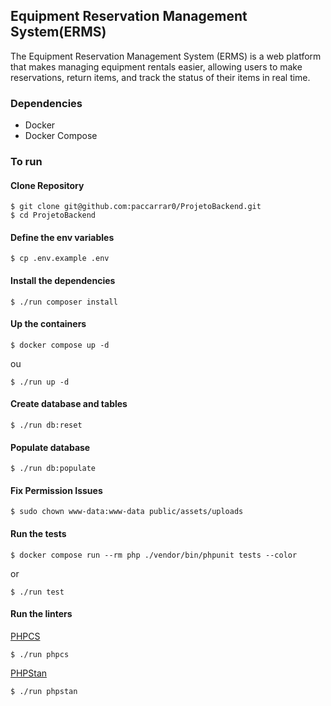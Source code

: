 ## Equipment Reservation Management System(ERMS)

The Equipment Reservation Management System (ERMS) is a web platform that makes managing equipment rentals easier, allowing users to make reservations, return items, and track the status of their items in real time.

### Dependencies

- Docker
- Docker Compose

### To run

#### Clone Repository

```
$ git clone git@github.com:paccarrar0/ProjetoBackend.git
$ cd ProjetoBackend
```

#### Define the env variables

```
$ cp .env.example .env
```

#### Install the dependencies

```
$ ./run composer install
```

#### Up the containers

```
$ docker compose up -d
```

ou

```
$ ./run up -d
```

#### Create database and tables

```
$ ./run db:reset
```

#### Populate database

```
$ ./run db:populate
```

#### Fix Permission Issues

```
$ sudo chown www-data:www-data public/assets/uploads

```

#### Run the tests

```
$ docker compose run --rm php ./vendor/bin/phpunit tests --color
```

or

```
$ ./run test
```

#### Run the linters

[PHPCS](https://github.com/PHPCSStandards/PHP_CodeSniffer/)

```
$ ./run phpcs
```

[PHPStan](https://phpstan.org/)

```
$ ./run phpstan
```
